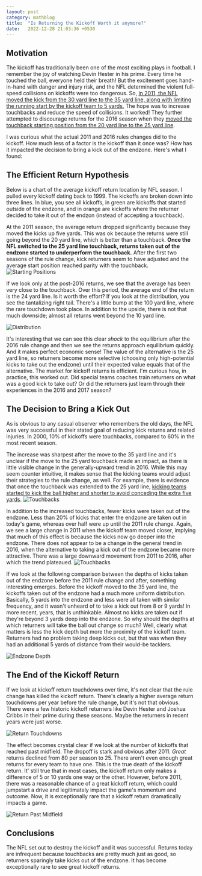 ```yaml
---
layout: post
category: mathblog
title:  "Is Returning the Kickoff Worth it anymore?"
date:   2022-12-28 21:03:36 +0530
---
```

## Motivation 
The kickoff has traditionally been one of the most exciting plays in football. I remember the joy of watching Devin Hester in his prime. Every time he touched the ball, everyone held their breath! But the excitement goes hand-in-hand with danger and injury risk, and the NFL determined the violent full-speed collisions on kickoffs were too dangerous. So, [in 2011, the NFL moved the kick from the 30 yard line to the 35 yard line, along with limiting the running start by the kickoff team to 5 yards.](https://bleacherreport.com/articles/1343646-is-new-nfl-kickoff-rule-really-better-for-player-safety#:~:text=In%202010%2C%20the%20NFL%20passed,a%20five%2Dyard%20head%20start) The hope was to increase touchbacks and reduce the speed of collisions. It worked! They further attempted to discourage returns for the 2016 season when they [moved the touchback starting position from the 20 yard line to the 25 yard line](https://www.washingtonpost.com/news/sports/wp/2016/03/23/nfl-owners-approve-25-yard-touchback-rule-change-double-unsportsmanlike-conduct-ejections/). 

I was curious what the actual 2011 and 2016 rules changes did to the kickoff. How much less of a factor is the kickoff than it once was? How has it impacted the decision to bring a kick out of the endzone. Here's what I found:

## The Efficient Return Hypothesis
Below is a chart of the average kickoff return location by NFL season. I pulled every kickoff dating back to 1999. The kickoffs are broken down into three lines. In blue, you see all kickoffs, in green are kickoffs that started outside of the endzone, and in orange are kickoffs where the returner decided to take it out of the endzon (instead of accepting a touchback). 

At the 2011 season, the average return dropped significantly because they moved the kicks up five yards. This was ok because the returns were still going beyond the 20 yard line, which is better than a touchback. **Once the NFL switched to the 25 yard line touchback, returns taken out of the endzone started to underperform the touchback.** After the first two seasons of the rule change, kick returners seem to have adjusted and the average start position reached parity with the touchback. 
![Starting Positions](/assets/kickoffreturns/average_returns_over_time.jpeg) 

If we look only at the post-2016 returns, we see that the average has been very close to the touchback. Over this period, the average end of the return is the 24 yard line. Is it worth the effort? If you look at the distribution, you see the tantalizing right tail. There's a little bump at the 100 yard line, where the rare touchdown took place. In addition to the upside, there is not that much downside; almost all returns went beyond the 10 yard line. 

![Distribution](/assets/kickoffreturns/post_2016_distribution.jpeg)

It's interesting that we can see this clear *shock* to the equilibrium after the 2016 rule change and then we see the returns approach equilibrium quickly. And it makes perfect economic sense! The value of the alternative is the 25 yard line, so returners become more selective (choosing only high-potential kicks to take out the endzone) until their expected value equals that of the alternative. The market for kickoff returns is efficient. I'm curious how, in practice, this worked out. Did special teams coaches train returners on what was a good kick to take out? Or did the returners just learn through their experiences in the 2016 and 2017 season?

## The Decision to Bring a Kick Out
As is obvious to any casual observer who remembers the old days, the NFL was very successful in their stated goal of reducing kick returns and related injuries. In 2000, 10% of kickoffs were touchbacks, compared to 60% in the most recent season. 

The increase was sharpest after the move to the 35 yard line and it's unclear if the move to the 25 yard touchback made an impact, as there is little visible change in the generally-upward trend in 2016. While this may seem counter intuitive, it makes sense that the kicking teams would adjust their strategies to the rule change, as well. For example, there is evidence that once the touchback was extended to the 25 yard line, [kicking teams started to kick the ball higher and shorter to avoid conceding the extra five yards](https://www.nbcsports.com/washington/baltimore-ravens/new-touchback-rule-appears-be-backfiring).
![Touchbacks](/assets/kickoffreturns/kickoffs_ending_in_touchbacks.jpeg)

In addition to the increased touchbacks, fewer kicks were taken out of the endzone. Less than 20% of kicks that enter the endzone are taken out in today's game, whereas over half were up until the 2011 rule change. Again, we see a large change in 2011 when the kickoff team moved closer, implying that much of this effect is because the kicks now go deeper into the endzone. There does not appear to be a change in the general trend in 2016, when the alternative to taking a kick out of the endzone became more attractive. There was a large downward movement from 2011 to 2016, after which the trend plateaued.
![Touchbacks](/assets/kickoffreturns/taking_kicks_out_of_endzone.jpeg)

If we look at the following comparison between the depths of kicks taken out of the endzone before the 2011 rule change and after, something interesting emerges. Before the kickoff moved to the 35 yard line, the kickoffs taken out of the endzone had a much more uniform distribution. Basically, 5 yards into the endzone and less were all taken with similar frequency, and it wasn't unheard of to take a kick out from 8 or 9 yards! In more recent, years, that is unthinkable. Almost no kicks are taken out if they're beyond 3 yards deep into the endzone. So why should the depths at which returners will take the ball out change so much? Well, clearly what matters is less the kick depth but more the proximity of the kickoff team. Returners had no problem taking deep kicks out, but that was when they had an additional 5 yards of distance from their would-be tacklers.

![Endzone Depth](/assets/kickoffreturns/endzone_depth_2011_comparison.jpeg)

## The End of the Kickoff Return
If we look at kickoff return touchdowns over time, it's not clear that the rule change has killed the kickoff return. There's clearly a higher average return touchdowns per year before the rule change, but it's not that obvious. There were a few historic kickoff returners like Devin Hester and Joshua Cribbs in their prime during these seasons. Maybe the returners in recent years were just worse.

![Return Touchdowns](/assets/kickoffreturns/touchdowns.jpeg)

The effect becomes crystal clear if we look at the number of kickoffs that reached past midfield. The dropoff is stark and obvious after 2011.  *Great* returns declined from 80 per season to 25. There aren't even enough great returns for every team to have one. This is the true death of the kickoff return. It' still true that in most cases, the kickoff return only makes a difference of 5 or 10 yards one way or the other. However, before 2011, there was a reasonable chance of a great kickoff return, which could jumpstart a drive and legitimately impact the game's momentum and outcome. Now, it is exceptionally rare that a kickoff return dramatically impacts a game. 


![Return Past Midfield](/assets/kickoffreturns/past_midfield.jpeg)


## Conclusions
The NFL set out to destroy the kickoff and it was successful. Returns today are infrequent because touchbacks are pretty much just as good, so returners sparingly take kicks out of the endzone. It has become exceptionally rare to see great kickoff returns.